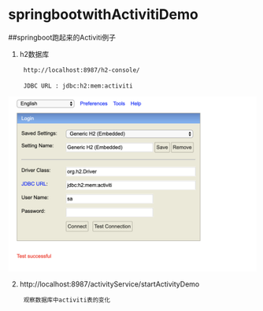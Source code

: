 # springbootwithActivitiDemo

##springboot跑起来的Activiti例子

1. h2数据库
		
		http://localhost:8987/h2-console/
		
		JDBC URL : jdbc:h2:mem:activiti
		

 ![MacDown Screenshot](https://raw.githubusercontent.com/liuyf90/doc/master/pic/%E5%B1%8F%E5%B9%95%E5%BF%AB%E7%85%A7%202019-06-12%20%E4%B8%8B%E5%8D%889.42.29.png) 

2. http://localhost:8987/activityService/startActivityDemo
   
     	观察数据库中activiti表的变化